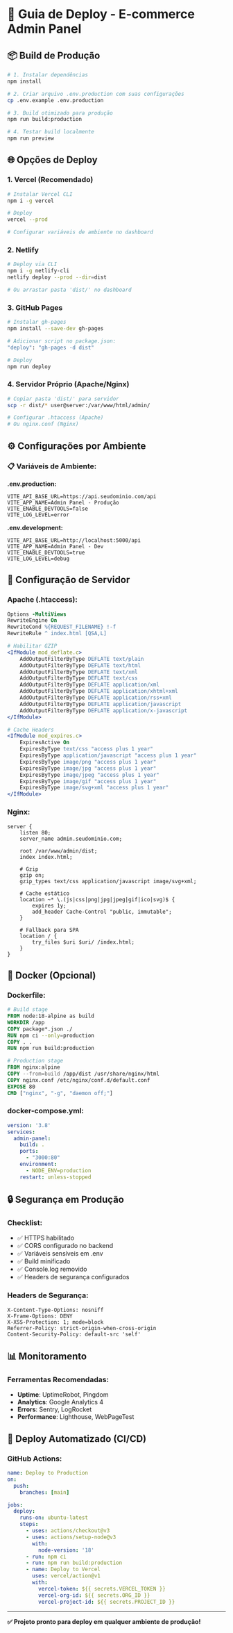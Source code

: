 # 🚀 Guia de Deploy - E-commerce Admin Panel

## 📦 **Build de Produção**

```bash
# 1. Instalar dependências
npm install

# 2. Criar arquivo .env.production com suas configurações
cp .env.example .env.production

# 3. Build otimizado para produção
npm run build:production

# 4. Testar build localmente
npm run preview
```

## 🌐 **Opções de Deploy**

### **1. Vercel (Recomendado)**
```bash
# Instalar Vercel CLI
npm i -g vercel

# Deploy
vercel --prod

# Configurar variáveis de ambiente no dashboard
```

### **2. Netlify**
```bash
# Deploy via CLI
npm i -g netlify-cli
netlify deploy --prod --dir=dist

# Ou arrastar pasta 'dist/' no dashboard
```

### **3. GitHub Pages**
```bash
# Instalar gh-pages
npm install --save-dev gh-pages

# Adicionar script no package.json:
"deploy": "gh-pages -d dist"

# Deploy
npm run deploy
```

### **4. Servidor Próprio (Apache/Nginx)**
```bash
# Copiar pasta 'dist/' para servidor
scp -r dist/* user@server:/var/www/html/admin/

# Configurar .htaccess (Apache)
# Ou nginx.conf (Nginx)
```

## ⚙️ **Configurações por Ambiente**

### **📋 Variáveis de Ambiente:**

**.env.production:**
```env
VITE_API_BASE_URL=https://api.seudominio.com/api
VITE_APP_NAME=Admin Panel - Produção
VITE_ENABLE_DEVTOOLS=false
VITE_LOG_LEVEL=error
```

**.env.development:**
```env
VITE_API_BASE_URL=http://localhost:5000/api
VITE_APP_NAME=Admin Panel - Dev
VITE_ENABLE_DEVTOOLS=true
VITE_LOG_LEVEL=debug
```

## 🔧 **Configuração de Servidor**

### **Apache (.htaccess):**
```apache
Options -MultiViews
RewriteEngine On
RewriteCond %{REQUEST_FILENAME} !-f
RewriteRule ^ index.html [QSA,L]

# Habilitar GZIP
<IfModule mod_deflate.c>
    AddOutputFilterByType DEFLATE text/plain
    AddOutputFilterByType DEFLATE text/html
    AddOutputFilterByType DEFLATE text/xml
    AddOutputFilterByType DEFLATE text/css
    AddOutputFilterByType DEFLATE application/xml
    AddOutputFilterByType DEFLATE application/xhtml+xml
    AddOutputFilterByType DEFLATE application/rss+xml
    AddOutputFilterByType DEFLATE application/javascript
    AddOutputFilterByType DEFLATE application/x-javascript
</IfModule>

# Cache Headers
<IfModule mod_expires.c>
    ExpiresActive On
    ExpiresByType text/css "access plus 1 year"
    ExpiresByType application/javascript "access plus 1 year"
    ExpiresByType image/png "access plus 1 year"
    ExpiresByType image/jpg "access plus 1 year"
    ExpiresByType image/jpeg "access plus 1 year"
    ExpiresByType image/gif "access plus 1 year"
    ExpiresByType image/svg+xml "access plus 1 year"
</IfModule>
```

### **Nginx:**
```nginx
server {
    listen 80;
    server_name admin.seudominio.com;
    
    root /var/www/admin/dist;
    index index.html;
    
    # Gzip
    gzip on;
    gzip_types text/css application/javascript image/svg+xml;
    
    # Cache estático
    location ~* \.(js|css|png|jpg|jpeg|gif|ico|svg)$ {
        expires 1y;
        add_header Cache-Control "public, immutable";
    }
    
    # Fallback para SPA
    location / {
        try_files $uri $uri/ /index.html;
    }
}
```

## 🐳 **Docker (Opcional)**

### **Dockerfile:**
```dockerfile
# Build stage
FROM node:18-alpine as build
WORKDIR /app
COPY package*.json ./
RUN npm ci --only=production
COPY . .
RUN npm run build:production

# Production stage
FROM nginx:alpine
COPY --from=build /app/dist /usr/share/nginx/html
COPY nginx.conf /etc/nginx/conf.d/default.conf
EXPOSE 80
CMD ["nginx", "-g", "daemon off;"]
```

### **docker-compose.yml:**
```yaml
version: '3.8'
services:
  admin-panel:
    build: .
    ports:
      - "3000:80"
    environment:
      - NODE_ENV=production
    restart: unless-stopped
```

## 🔒 **Segurança em Produção**

### **Checklist:**
- ✅ HTTPS habilitado
- ✅ CORS configurado no backend
- ✅ Variáveis sensíveis em .env
- ✅ Build minificado
- ✅ Console.log removido
- ✅ Headers de segurança configurados

### **Headers de Segurança:**
```
X-Content-Type-Options: nosniff
X-Frame-Options: DENY
X-XSS-Protection: 1; mode=block
Referrer-Policy: strict-origin-when-cross-origin
Content-Security-Policy: default-src 'self'
```

## 📊 **Monitoramento**

### **Ferramentas Recomendadas:**
- **Uptime**: UptimeRobot, Pingdom
- **Analytics**: Google Analytics 4
- **Errors**: Sentry, LogRocket
- **Performance**: Lighthouse, WebPageTest

## 🚀 **Deploy Automatizado (CI/CD)**

### **GitHub Actions:**
```yaml
name: Deploy to Production
on:
  push:
    branches: [main]

jobs:
  deploy:
    runs-on: ubuntu-latest
    steps:
      - uses: actions/checkout@v3
      - uses: actions/setup-node@v3
        with:
          node-version: '18'
      - run: npm ci
      - run: npm run build:production
      - name: Deploy to Vercel
        uses: vercel/action@v1
        with:
          vercel-token: ${{ secrets.VERCEL_TOKEN }}
          vercel-org-id: ${{ secrets.ORG_ID }}
          vercel-project-id: ${{ secrets.PROJECT_ID }}
```

---

**✅ Projeto pronto para deploy em qualquer ambiente de produção!**

